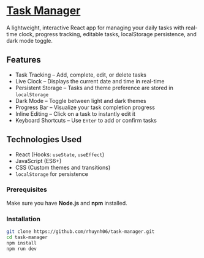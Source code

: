 # [Task Manager](https://rhuynh06.github.io/task-manager/)

A lightweight, interactive React app for managing your daily tasks with real-time clock, progress tracking, editable tasks, localStorage persistence, and dark mode toggle.

## Features

- Task Tracking – Add, complete, edit, or delete tasks
- Live Clock – Displays the current date and time in real-time
- Persistent Storage – Tasks and theme preference are stored in `localStorage`
- Dark Mode – Toggle between light and dark themes
- Progress Bar – Visualize your task completion progress
- Inline Editing – Click on a task to instantly edit it
- Keyboard Shortcuts – Use `Enter` to add or confirm tasks

## Technologies Used

- React (Hooks: `useState`, `useEffect`)
- JavaScript (ES6+)
- CSS (Custom themes and transitions)
- `localStorage` for persistence

### Prerequisites

Make sure you have **Node.js** and **npm** installed.

### Installation

```bash
git clone https://github.com/rhuynh06/task-manager.git
cd task-manager
npm install
npm run dev
